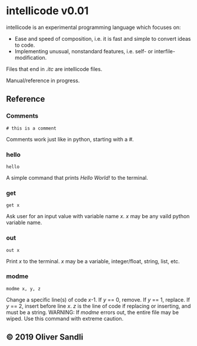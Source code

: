 # intellicode v0.01

intellicode is an experimental programming language which focuses on:
* Ease and speed of composition, i.e. it is fast and simple to convert ideas to code.
* Implementing unusual, nonstandard features, i.e. self- or interfile-modification.

Files that end in *.itc* are intellicode files.

Manual/reference in progress.

## Reference

### Comments
```
# this is a comment
```

Comments work just like in python, starting with a *#*.

### hello
```
hello
```

A simple command that prints *Hello World!* to the terminal.

### get
```
get x
```

Ask user for an input value with variable name *x*. *x* may be any vaild python variable name.

### out
```
out x
```

Print *x* to the terminal. *x* may be a variable, integer/float, string, list, etc.

### modme
```
modme x, y, z
```

Change a specific line(s) of code *x*-1. If *y* == 0, remove. If *y* == 1, replace. If *y* == 2, insert before line *x*. *z* is the line of code if replacing or inserting, and must be a string. WARNING: If *modme* errors out, the entire file may be wiped. Use this command with extreme caution.
## © 2019 Oliver Sandli
